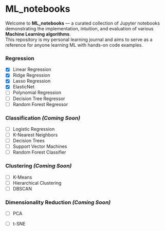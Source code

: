 # ML_notebooks



Welcome to **ML_notebooks** — a curated collection of Jupyter notebooks demonstrating the implementation, intuition, and evaluation of various **Machine Learning algorithms**.  
This repository is my personal learning journal and aims to serve as a reference for anyone learning ML with hands-on code examples.


### Regression
- [x] Linear Regression  
- [x] Ridge Regression  
- [x] Lasso Regression  
- [x] ElasticNet  
- [ ] Polynomial Regression  
- [ ] Decision Tree Regressor  
- [ ] Random Forest Regressor  

### Classification *(Coming Soon)*
- [ ] Logistic Regression  
- [ ] K-Nearest Neighbors  
- [ ] Decision Trees  
- [ ] Support Vector Machines  
- [ ] Random Forest Classifier  

### Clustering *(Coming Soon)*
- [ ] K-Means  
- [ ] Hierarchical Clustering  
- [ ] DBSCAN  

### Dimensionality Reduction *(Coming Soon)*
- [ ] PCA  
- [ ] t-SNE  


